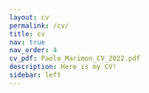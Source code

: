 ```yaml
---
layout: cv
permalink: /cv/
title: cv
nav: true
nav_order: 4
cv_pdf: Paolo_Marimon_CV_2022.pdf
description: Here is my CV!
sidebar: left
---
```

